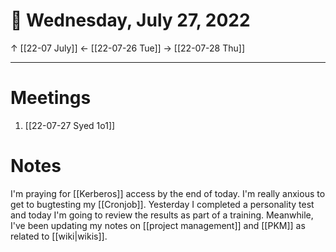 # 📅  Wednesday, July 27, 2022
↑ [[22-07 July]]
← [[22-07-26 Tue]]
→ [[22-07-28 Thu]]

---
# Meetings
1. [[22-07-27 Syed 1o1]]

# Notes
I'm praying for [[Kerberos]] access by the end of today. I'm really anxious to get to bugtesting my [[Cronjob]]. Yesterday I completed a personality test and today I'm going to review the results as part of a training. Meanwhile, I've been updating my notes on [[project management]] and [[PKM]] as related to [[wiki|wikis]].
